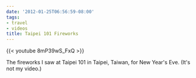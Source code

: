 ```yaml
---
date: '2012-01-25T06:56:59-08:00'
tags:
- travel
- videos
title: Taipei 101 Fireworks
---
```


{{< youtube 8mP39wS_FxQ >}}

The fireworks I saw at Taipei 101 in Taipei, Taiwan, for New Year's Eve. (It's not my video.)
